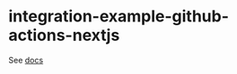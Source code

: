 # integration-example-github-actions-nextjs

See [docs](https://www.dotenv.org/docs/integrations/github-actions-nextjs)
